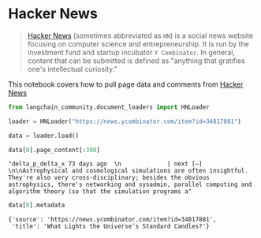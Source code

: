 # Hacker News

>[Hacker News](https://en.wikipedia.org/wiki/Hacker_News) (sometimes abbreviated as `HN`) is a social news website focusing on computer science and entrepreneurship. It is run by the investment fund and startup incubator `Y Combinator`. In general, content that can be submitted is defined as "anything that gratifies one's intellectual curiosity."

This notebook covers how to pull page data and comments from [Hacker News](https://news.ycombinator.com/)


```python
from langchain_community.document_loaders import HNLoader
```


```python
loader = HNLoader("https://news.ycombinator.com/item?id=34817881")
```


```python
data = loader.load()
```


```python
data[0].page_content[:300]
```




    "delta_p_delta_x 73 days ago  \n             | next [–] \n\nAstrophysical and cosmological simulations are often insightful. They're also very cross-disciplinary; besides the obvious astrophysics, there's networking and sysadmin, parallel computing and algorithm theory (so that the simulation programs a"




```python
data[0].metadata
```




    {'source': 'https://news.ycombinator.com/item?id=34817881',
     'title': 'What Lights the Universe’s Standard Candles?'}


